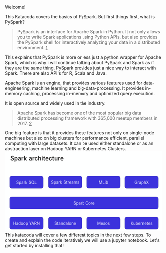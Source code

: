 Welcome!

This Katacoda covers the basics of PySpark. But first things first, what is PySpark?

> PySpark is an interface for Apache Spark in Python. It not only allows you to write Spark applications using Python APIs, but also provides the PySpark shell for interactively analyzing your data in a distributed environment. [1](https://spark.apache.org/docs/latest/api/python/)

This explains that PySpark is more or less just a python wrapper for Apache Spark, which is why i will continue talking about PySpark and Spark as if they are the same thing. PySpark provides just a nice way to interact with Spark. There are also API's for R, Scala and Java. 

Apache Spark is an engine, that provides various features used for data-engineering, machine learning and big-data-processing. It provides in-memory caching, processing in-memory and optimized query execution. 

It is open source and widely used in the industry.
> Apache Spark has become one of the most popular big data distributed processing framework with 365,000 meetup members in 2017. [2](https://aws.amazon.com/big-data/what-is-spark/)

One big feature is that it provides these features not only on single-node machines but also on big clusters for performance efficient, parallel computing with large datasets. It can be used either standalone or as an abstraction layer on Hadoop YARN or Kubernetes Clusters. 
![Spark architecture](images/architecture.png)
This katacoda will cover a few different topics in the next few steps. To create and explain the code iteratively we will use a jupyter notebook. Let's get started by installing that!